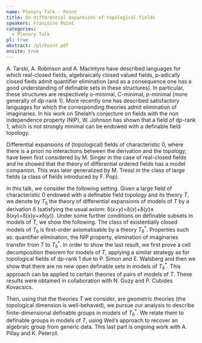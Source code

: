 ```yaml
---
name: Plenary Talk - Point
title: On differential expansions of topological fields
speakers: Françoise Point
categories:
  - Plenary Talk
pl: true
abstract: /pl/Point.pdf
onsite: true
---
```

<p>A. Tarski, A. Robinson and A. Macintyre have described languages for which real-closed fields, algebraically closed valued fields, p-adically closed fieds admit quantifier elimination (and as a consequence one has a good understanding of definable sets in these structures). In particular, these structures are respectively o-minimal, C-minimal, p-minimal (more generally of dp-rank 1). More recently one has described satisfactory languages for which the corresponding theories admit elimination of imaginaries. 
In his work on Shelah&#x2019;s conjecture on fields with the non independence property (NIP), W. Johnson has shown that a field of dp-rank 1, which is not strongly minimal can be endowed with a definable field topology. 
</p><p>Differential expansions of (topological) fields of characteristic 0, where there is a priori no interactions between the derivation and the topology, have been first considered by M. Singer in the case of real-closed fields and he showed that the theory of differential ordered fields has a model companion. 
This was later generalized by M. Tressl in the class of large fields (a class of fields introduced by F. Pop). 
</p><p>In this talk, we consider the following setting.
Given a large field of characteristic 0 endowed with a definable field topology and its theory <span style="font-style:italic">T</span>, we denote by <span style="font-style:italic">T</span><sub>&#x3B4;</sub> the theory of differential expansions of models of <span style="font-style:italic">T</span> by a derivation &#x3B4; (satisfying the usual axiom: &#x3B4;(<span style="font-style:italic">x</span>+<span style="font-style:italic">y</span>)=&#x3B4;(<span style="font-style:italic">x</span>)+&#x3B4;(<span style="font-style:italic">y</span>)&#x2227; &#x3B4;(<span style="font-style:italic">xy</span>)=&#x3B4;(<span style="font-style:italic">x</span>)<span style="font-style:italic">y</span>+<span style="font-style:italic">x</span>&#x3B4;(<span style="font-style:italic">y</span>)). 
Under some further conditions on definable subsets in models of <span style="font-style:italic">T</span>, we show the following.
The class of existentially closed models of <span style="font-style:italic">T</span><sub>&#x3B4;</sub> is first-order axiomatisable by a theory <span style="font-style:italic">T</span><sub>&#x3B4;</sub><sup>*</sup>. Properties such as: quantifier elimination, the NIP property, elimination of imaginaries transfer from <span style="font-style:italic">T</span> to <span style="font-style:italic">T</span><sub>&#x3B4;</sub><sup>*</sup>. In order to show the last result, we first prove a cell decomposition theorem for models of <span style="font-style:italic">T</span>, applying a similar strategy as for topological fields of dp-rank 1 due to P. Simon and E. Walsberg and then we show that there are no new open definable sets in models of <span style="font-style:italic">T</span><sub>&#x3B4;</sub><sup>*</sup>.
This approach can be applied to certain theories of pairs of models of <span style="font-style:italic">T</span>.
These results were obtained in collaboration with N. Guzy and P. Cubides Kovacsics.
</p><p>Then, using that the theories <span style="font-style:italic">T</span> we consider, are geometric theories (the topological dimension is well-behaved), 
we pursue our analysis to describe finite-dimensional definable groups in models of <span style="font-style:italic">T</span><sub>&#x3B4;</sub><sup>*</sup>. We relate them to definable groups in models of <span style="font-style:italic">T</span>, using Weil&#x2019;s approach to recover an algebraic group from generic data.
This last part is ongoing work with A. Pillay and K. Peterzil.
